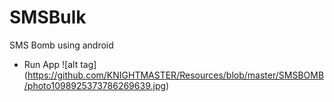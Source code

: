 # SMSBulk
SMS Bomb using android

* Run App
![alt tag] (https://github.com/KNIGHTMASTER/Resources/blob/master/SMSBOMB/photo1098925373786269639.jpg)